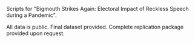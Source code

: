 Scripts for "Bigmouth Strikes Again: Electoral Impact of Reckless Speech during a Pandemic".

All data is public. Final dataset provided. Complete replication package provided upon request.
